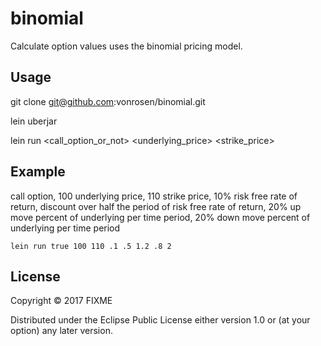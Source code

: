 # binomial

Calculate option values uses the binomial pricing model.

## Usage

git clone git@github.com:vonrosen/binomial.git

lein uberjar

lein run <call_option_or_not> <underlying_price> <strike_price> <risk free rate of return> <time period for discounting> <up movement factor> <down movement factor> <number of levels in binomial tree not including root>

## Example
  
call option, 100 underlying price, 110 strike price, 10% risk free rate of return, discount over half the period of risk free rate of return, 20% up move percent of underlying per time period, 20% down move percent of underlying per time period

```lein run true 100 110 .1 .5 1.2 .8 2```

## License

Copyright © 2017 FIXME

Distributed under the Eclipse Public License either version 1.0 or (at
your option) any later version.
